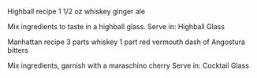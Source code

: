 Highball recipe
1 1/2 oz whiskey
ginger ale

Mix ingredients to taste in a highball glass.
Serve in: Highball Glass

Manhattan recipe
3 parts whiskey
1 part red vermouth
dash of Angostura bitters

Mix ingredients, garnish with a maraschino cherry
Serve in: Cocktail Glass

